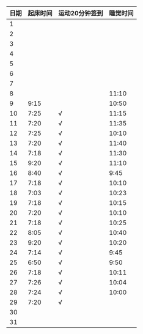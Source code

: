 日期|起床时间|运动20分钟签到|睡觉时间
:---------------|:---------------|:---------------|:---------------
1| | | |
2| | | |
3| | | |
4| | | |
5| | | |
6| | | |
7| | | |
8|| |11:10|
9|9:15| |10:50|
10|7:25|√|11:15|
11|7:20|√|11:35|
12|7:25|√|10:10|
13|7:20|√|11:40|
14|7:18|√|11:30|
15|9:20|√|11:10|
16|8:40|√|9:45|
17|7:18|√|10:10|
18|7:03|√|10:23|
19|7:18|√|10:15|
20|7:20|√|10:10|
21|7:18|√|10:25|
22|8:05|√|10:40|
23|9:20|√|10:20|
24|7:14|√|9:45|
25|6:50|√|9:50|
26|7:18|√|10:11|
27|7:26|√|10:04|
28|7:24|√|10:00|
29|7:20|√| |
30| | | |
31| | | |
